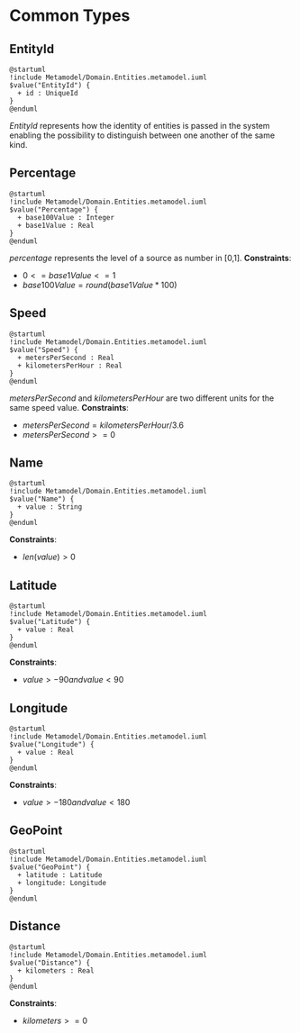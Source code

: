 # Common Types

## EntityId
```plantuml
@startuml
!include Metamodel/Domain.Entities.metamodel.iuml
$value("EntityId") {
  + id : UniqueId
}
@enduml
```
_EntityId_ represents how the identity of entities is passed in the system enabling the possibility to distinguish between one another of the same kind.

## Percentage
```plantuml
@startuml
!include Metamodel/Domain.Entities.metamodel.iuml
$value("Percentage") {
  + base100Value : Integer
  + base1Value : Real
}
@enduml
```

_percentage_ represents the level of a source as number in [0,1].
**Constraints**:

- $0 <= base1Value <= 1$
- $base100Value = round(base1Value * 100)$


## Speed
```plantuml
@startuml
!include Metamodel/Domain.Entities.metamodel.iuml
$value("Speed") {
  + metersPerSecond : Real
  + kilometersPerHour : Real
}
@enduml
```
_metersPerSecond_ and _kilometersPerHour_ are two different units for the same speed value.
**Constraints**:

- $metersPerSecond = kilometersPerHour / 3.6$
- $metersPerSecond >= 0$


## Name
```plantuml
@startuml
!include Metamodel/Domain.Entities.metamodel.iuml
$value("Name") {
  + value : String
}
@enduml
```
**Constraints**:

- $len(value) > 0$

## Latitude
```plantuml
@startuml
!include Metamodel/Domain.Entities.metamodel.iuml
$value("Latitude") {
  + value : Real
}
@enduml
```
**Constraints**:

- $value > -90 and value < 90$


## Longitude
```plantuml
@startuml
!include Metamodel/Domain.Entities.metamodel.iuml
$value("Longitude") {
  + value : Real
}
@enduml
```
**Constraints**:

- $value > -180 and value < 180$

## GeoPoint
```plantuml
@startuml
!include Metamodel/Domain.Entities.metamodel.iuml
$value("GeoPoint") {
  + latitude : Latitude
  + longitude: Longitude
}
@enduml
```

## Distance
```plantuml
@startuml
!include Metamodel/Domain.Entities.metamodel.iuml
$value("Distance") {
  + kilometers : Real
}
@enduml
```
**Constraints**:

- $kilometers >= 0$